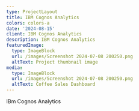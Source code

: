 ```yaml
---
type: ProjectLayout
title: IBM Cognos Analytics
colors: colors-a
date: '2024-08-15'
client: IBM Cognos Analytics
description: IBM Cognos Analytics
featuredImage:
  type: ImageBlock
  url: /images/Screenshot 2024-07-08 200250.png
  altText: Project thumbnail image
media:
  type: ImageBlock
  url: /images/Screenshot 2024-07-08 200250.png
  altText: Coffee Sales Dashboard
---
```

 IBm Cognos Analytics
